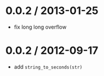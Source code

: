 
0.0.2 / 2013-01-25 
==================

  * fix long long overflow

0.0.2 / 2012-09-17 
==================

  * add `string_to_seconds(str)`
